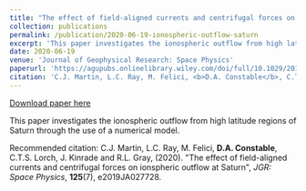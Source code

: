 ```yaml
---
title: "The effect of field-aligned currents and centrifugal forces on ionospheric outflow at Saturn"
collection: publications
permalink: /publication/2020-06-19-ionospheric-outflow-saturn
excerpt: 'This paper investigates the ionospheric outflow from high latitude regions of Saturn through the use of a numerical model.'
date: 2020-06-19
venue: 'Journal of Geophysical Research: Space Physics'
paperurl: 'https://agupubs.onlinelibrary.wiley.com/doi/full/10.1029/2019JA027728'
citation: 'C.J. Martin, L.C. Ray, M. Felici, <b>D.A. Constable</b>, C.T.S. Lorch, J. Kinrade and R.L. Gray, (2020). &amp;quot;The effect of field-aligned currents and centrifugal forces on ionspheric outflow at Saturn&amp;quot;, <i>JGR: Space Physics</i>, <b>125</b>(7), e2019JA027728.'
---
```


<a href='https://agupubs.onlinelibrary.wiley.com/doi/full/10.1029/2019JA027728'>Download paper here</a>

This paper investigates the ionospheric outflow from high latitude regions of Saturn through the use of a numerical model.

Recommended citation: C.J. Martin, L.C. Ray, M. Felici, <b>D.A. Constable</b>, C.T.S. Lorch, J. Kinrade and R.L. Gray, (2020). &quot;The effect of field-aligned currents and centrifugal forces on ionspheric outflow at Saturn&quot;, <i>JGR: Space Physics</i>, <b>125</b>(7), e2019JA027728.